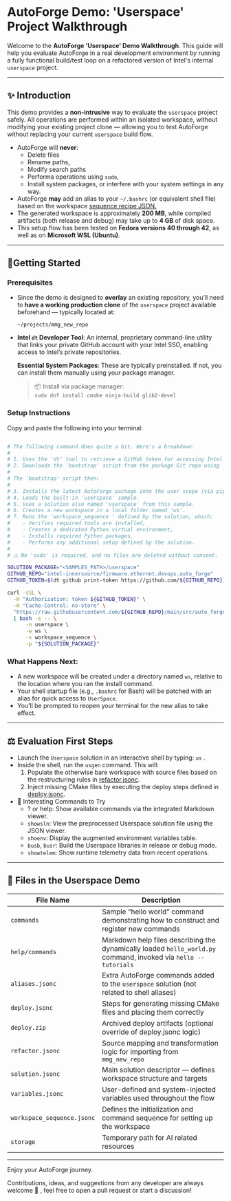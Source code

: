 # AutoForge Demo: 'Userspace' Project Walkthrough

Welcome to the **AutoForge 'Userspace' Demo Walkthrough**. This guide will help you evaluate AutoForge in a real
development environment by running a fully functional build/test loop on a refactored version of Intel's internal
`userspace` project.

---

## ✨ Introduction

This demo provides a **non-intrusive** way to evaluate the `userspace` project safely. All operations are performed
within an isolated workspace, without modifying your existing project clone — allowing you to test AutoForge without
replacing your current `userspace` build flow.

* AutoForge will **never**:
    * Delete files
    * Rename paths,
    * Modify search paths
    * Performa operations using  `sudo`,
    * Install system packages, or interfere with your system settings in any way.
* AutoForge **may** add an alias to your `~/.bashrc` (or equivalent shell file) based on the
  workspace [sequence recipe JSON.](https://github.com/intel-innersource/firmware.ethernet.devops.auto_forge/blob/main/src/auto_forge/resources/samples/userspace/workspace_sequence.jsonc)
* The generated workspace is approximately **200 MB**, while compiled artifacts (both release and debug) may take up to
  **4 GB** of disk space.
* This setup flow has been tested on **Fedora versions 40 through 42**, as well as on **Microsoft WSL (Ubuntu)**.

---

## 🚀Getting Started

### Prerequisites

- Since the demo is designed to **overlay** an existing repository, you’ll need to **have a working production clone**
  of the `userspace` project available beforehand — typically located at:
  ```
  ~/projects/mmg_new_repo
  ```

- **Intel `dt` Developer Tool**: An internal, proprietary command-line utility that links your private GitHub account
  with your Intel SSO, enabling access to Intel’s private repositories.

  **Essential System Packages**: These are typically preinstalled. If not, you can install them manually using your
  package manager.

  > 📦 Install via package manager:  
  `sudo dnf install cmake ninja-build glib2-devel`

### Setup Instructions

Copy and paste the following into your terminal:

```bash

# The following command does quite a bit. Here's a breakdown:
#
# 1. Uses the 'dt' tool to retrieve a GitHub token for accessing Intel private repositories.
# 2. Downloads the 'bootstrap' script from the package Git repo using 'curl' and executes it.
#
# The 'bootstrap' script then:
#
# 3. Installs the latest AutoForge package into the user scope (via pip).
# 4. Loads the built-in 'userspace' sample.
# 5. Uses a solution also named 'userspace' from this sample.
# 6. Creates a new workspace in a local folder named 'ws'.
# 7. Runs the 'workspace_sequence ' defined by the solution, which:
#    - Verifies required tools are installed,
#    - Creates a dedicated Python virtual environment,
#    - Installs required Python packages,
#    - Performs any additional setup defined by the solution.
#
# ⚠ No 'sudo' is required, and no files are deleted without consent.

SOLUTION_PACKAGE="<SAMPLES_PATH>/userspace"
GITHUB_REPO="intel-innersource/firmware.ethernet.devops.auto_forge"
GITHUB_TOKEN=$(dt github print-token https://github.com/${GITHUB_REPO})

curl -sSL \
  -H "Authorization: token ${GITHUB_TOKEN}" \
  -H "Cache-Control: no-store" \
  "https://raw.githubusercontent.com/${GITHUB_REPO}/main/src/auto_forge/resources/shared/bootstrap.sh" \
  | bash -s -- \
      -n userspace \
      -w ws \
      -s workspace_sequence \
      -p "${SOLUTION_PACKAGE}"
```

### What Happens Next:

- A new workspace will be created under a directory named `ws`, relative to the location where you ran the install
  command.
- Your shell startup file (e.g., `.bashrc` for Bash) will be patched with an alias for quick access to `UserSpace`.
- You’ll be prompted to reopen your terminal for the new alias to take effect.

---

## ⚖️ Evaluation First Steps

* Launch the `Userspace` solution in an interactive shell by typing:  `us` .
* Inside the shell, run the `usgen` command. This will:
    1. Populate the otherwise bare workspace with source files based on the restructuring rules
       in [refactor.jsonc](https://github.com/intel-innersource/firmware.ethernet.devops.auto_forge/blob/main/src/auto_forge/resources/samples/userspace/refactor.jsonc).
    2. Inject missing CMake files by executing the deploy steps defined
       in [deploy.jsonc](https://github.com/intel-innersource/firmware.ethernet.devops.auto_forge/blob/main/src/auto_forge/resources/samples/userspace/deploy.jsonc).
* 🧪 Interesting Commands to Try
    * ? or help: Show available commands via the integrated Markdown viewer.
    * `showsln`: View the preprocessed Userspace solution file using the JSON viewer.
    * `shoenv`: Display the augmented environment variables table.
    * `busb`, `busr`: Build the Userspace libraries in release or debug mode.
    * `showtelem`: Show runtime telemetry data from recent operations.

---

## 📁 Files in the Userspace Demo

| File Name                  | Description                                                                                                     |
|----------------------------|-----------------------------------------------------------------------------------------------------------------|
| `commands`                 | Sample “hello world” command demonstrating how to construct and register new commands                           |
| `help/commands`            | Markdown help files describing the dynamically loaded `hello_world.py` command, invoked via `hello --tutorials` |
| `aliases.jsonc`            | Extra AutoForge commands added to the `userspace` solution (not related to shell aliases)                       |
| `deploy.jsonc`             | Steps for generating missing CMake files and placing them correctly                                             |
| `deploy.zip`               | Archived deploy artifacts (optional override of deploy.jsonc logic)                                             |
| `refactor.jsonc`           | Source mapping and transformation logic for importing from `mmg_new_repo`                                       |
| `solution.jsonc`           | Main solution descriptor — defines workspace structure and targets                                              |
| `variables.jsonc`          | User-defined and system-injected variables used throughout the flow                                             |
| `workspace_sequence.jsonc` | Defines the initialization and command sequence for setting up the workspace                                    |
| `storage`                  | Temporary path for AI related resources                                                                         |

---

Enjoy your AutoForge journey.

Contributions, ideas, and suggestions from any developer are always welcome 🙏 , feel free to open a pull request or
start a discussion!
